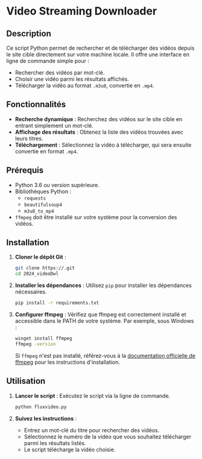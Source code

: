 # Video Streaming Downloader

## Description

Ce script Python permet de rechercher et de télécharger des vidéos depuis le site cible directement sur votre machine locale. Il offre une interface en ligne de commande simple pour :
- Rechercher des vidéos par mot-clé.
- Choisir une vidéo parmi les résultats affichés.
- Télécharger la vidéo au format `.m3u8`, convertie en `.mp4`.

## Fonctionnalités

- **Recherche dynamique** : Recherchez des vidéos sur le site cible en entrant simplement un mot-clé.
- **Affichage des résultats** : Obtenez la liste des vidéos trouvées avec leurs titres.
- **Téléchargement** : Sélectionnez la vidéo à télécharger, qui sera ensuite convertie en format `.mp4`.

## Prérequis

- Python 3.6 ou version supérieure.
- Bibliothèques Python :
  - `requests`
  - `beautifulsoup4`
  - `m3u8_to_mp4`
- `ffmpeg` doit être installé sur votre système pour la conversion des vidéos.

## Installation

1. **Cloner le dépôt Git** :
   ```bash
   git clone https://.git
   cd 2024_videoDwl
   ```

2. **Installer les dépendances** :
   Utilisez `pip` pour installer les dépendances nécessaires.
   ```bash
   pip install -r requirements.txt
   ```

3. **Configurer ffmpeg** :
   Vérifiez que ffmpeg est correctement installé et accessible dans le PATH de votre système. Par exemple, sous Windows :
   ```bash
   winget install ffmpeg
   ffmpeg -version
   ```
   Si `ffmpeg` n'est pas installé, référez-vous à la [documentation officielle de ffmpeg](https://ffmpeg.org/download.html) pour les instructions d'installation.

## Utilisation

1. **Lancer le script** :
   Exécutez le script via la ligne de commande.
   ```bash
   python fluxvideo.py
   ```
   
2. **Suivez les instructions** :
   - Entrez un mot-clé du titre pour rechercher des vidéos.
   - Sélectionnez le numéro de la vidéo que vous souhaitez télécharger parmi les résultats listés.
   - Le script télécharge la vidéo choisie.